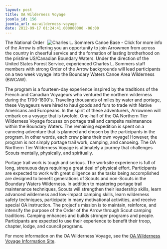 ```yaml
---
layout: post
title: OA Wilderness Voyage
joomla_id: 156
joomla_url: oa-wilderness-voyage
date: 2012-09-17 01:24:41.000000000 -06:00
---
```

<p><a href="http://adventure.oa-bsa.org/index.php?p=voyage" target="_blank"><img src="{{site.baseurl}}images/logos/ntwvoyage.gif" alt="Charles L. Sommers Canoe Base - Click for more info" align="right" border=0></a>The National Order of the Arrow is offering you an opportunity to join Arrowmen 
  from across the country in cheerful service and the formation of lasting brotherhood 
  on the pristine US/Canadian Boundary Waters. Under the direction of the United 
  States Forest Service, experienced Charles L. Sommers staff members with strong 
  Order of the Arrow backgrounds will lead participants on a two week voyage into 
  the Boundary Waters Canoe Area Wilderness (BWCAW).</p>
<p>The program is a fourteen-day experience inspired by the traditions of the 
  French and Canadian Voyageurs who ventured the northern wilderness during the 
  1700-1800's. Traveling thousands of miles by water and portage, these Voyageurs 
  were hired to haul goods and furs to trade with Native Americans and Europeans. 
  In the spirit of these adventurers, Arrowmen will embark on a voyage that is 
  twofold. One-half of the OA Northern Tier Wilderness Voyage focuses on portage 
  trail and campsite maintenance within the Boundary Waters. The remaining expedition 
  is spent on a canoeing adventure that is planned and chosen by the participants 
  in the program. In other words, each crew plans their own voyage! However, the 
  program is not simply portage trail work, camping, and canoeing. The OA Northern 
  Tier Wilderness Voyage is ultimately a journey that challenges Scouts mentally, 
  physically, and spiritually.</p>
<p> Portage trail work is tough and serious. The worksite experience is full of 
  long, strenuous days requiring a great deal of physical effort. Participants 
  are expected to work with great diligence as the tasks being accomplished are 
  designed to benefit generations of Scouts and non-Scouts in the Boundary Waters 
  Wilderness. In addition to mastering portage trail maintenance techniques, Scouts 
  will strengthen their leadership skills, learn advanced wilderness and low-impact 
  camping skills, learn wilderness safety techniques, participate in many motivational 
  activities, and receive special OA instruction. The project's mission is to 
  maintain, reinforce, and intensify the purpose of the Order of the Arrow through 
  Scout camping traditions. Camping enhances and builds stronger programs and 
  people. Participants are expected to use their experience to benefit their troop, 
  chapter, lodge, and council programs.</p>
<p>For more information on the OA Wilderness Voyage, see the <a href="http://adventure.oa-bsa.org/index.php?p=voyage" target="_blank">OA 
  Wilderness Voyage Information Site</a>.</p>
